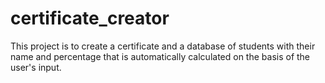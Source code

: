 # certificate_creator
This project is to create a certificate and a database of students with their name and percentage that is automatically calculated on the basis of the user's input.
